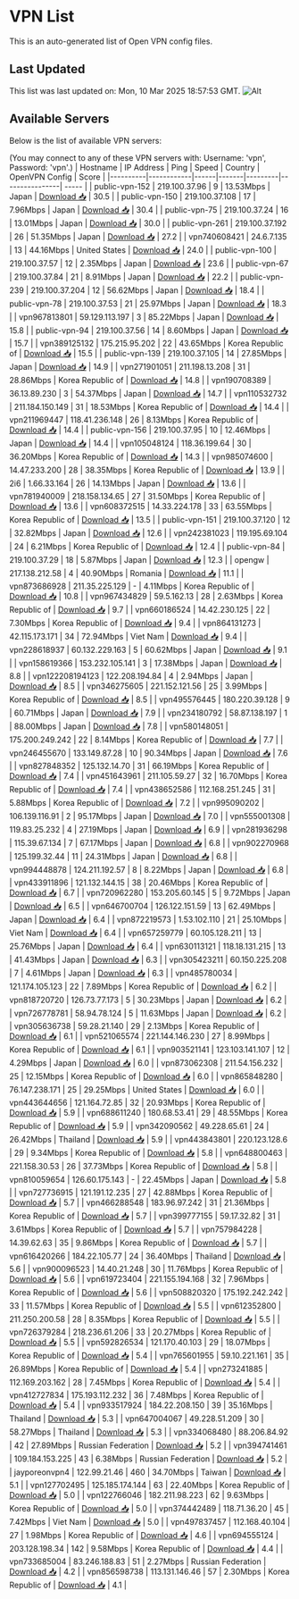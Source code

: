 # VPN List

This is an auto-generated list of Open VPN config files.

## Last Updated

This list was last updated on: Mon, 10 Mar 2025 18:57:53 GMT.
![Alt](https://repobeats.axiom.co/api/embed/186b98318ef1479477931607c1ad7d823f12451f.svg "Repobeats analytics image")

## Available Servers

Below is the list of available VPN servers:

(You may connect to any of these VPN servers with: Username: 'vpn', Password: 'vpn'.)
| Hostname | IP Address | Ping | Speed | Country | OpenVPN Config | Score |
|----------|------------|------|-------|---------|----------------| ----- |
| public-vpn-152 | 219.100.37.96 | 9 | 13.53Mbps | Japan | [Download 📥](./configs/server_0_JP.ovpn) | 30.5 |
| public-vpn-150 | 219.100.37.108 | 17 | 7.96Mbps | Japan | [Download 📥](./configs/server_1_JP.ovpn) | 30.4 |
| public-vpn-75 | 219.100.37.24 | 16 | 13.01Mbps | Japan | [Download 📥](./configs/server_2_JP.ovpn) | 30.0 |
| public-vpn-261 | 219.100.37.192 | 26 | 51.35Mbps | Japan | [Download 📥](./configs/server_3_JP.ovpn) | 27.2 |
| vpn740608421 | 24.6.7.135 | 13 | 44.16Mbps | United States | [Download 📥](./configs/server_4_US.ovpn) | 24.0 |
| public-vpn-100 | 219.100.37.57 | 12 | 2.35Mbps | Japan | [Download 📥](./configs/server_5_JP.ovpn) | 23.6 |
| public-vpn-67 | 219.100.37.84 | 21 | 8.91Mbps | Japan | [Download 📥](./configs/server_6_JP.ovpn) | 22.2 |
| public-vpn-239 | 219.100.37.204 | 12 | 56.62Mbps | Japan | [Download 📥](./configs/server_7_JP.ovpn) | 18.4 |
| public-vpn-78 | 219.100.37.53 | 21 | 25.97Mbps | Japan | [Download 📥](./configs/server_8_JP.ovpn) | 18.3 |
| vpn967813801 | 59.129.113.197 | 3 | 85.22Mbps | Japan | [Download 📥](./configs/server_9_JP.ovpn) | 15.8 |
| public-vpn-94 | 219.100.37.56 | 14 | 8.60Mbps | Japan | [Download 📥](./configs/server_10_JP.ovpn) | 15.7 |
| vpn389125132 | 175.215.95.202 | 22 | 43.65Mbps | Korea Republic of | [Download 📥](./configs/server_11_KR.ovpn) | 15.5 |
| public-vpn-139 | 219.100.37.105 | 14 | 27.85Mbps | Japan | [Download 📥](./configs/server_12_JP.ovpn) | 14.9 |
| vpn271901051 | 211.198.13.208 | 31 | 28.86Mbps | Korea Republic of | [Download 📥](./configs/server_13_KR.ovpn) | 14.8 |
| vpn190708389 | 36.13.89.230 | 3 | 54.37Mbps | Japan | [Download 📥](./configs/server_14_JP.ovpn) | 14.7 |
| vpn110532732 | 211.184.150.149 | 31 | 18.53Mbps | Korea Republic of | [Download 📥](./configs/server_15_KR.ovpn) | 14.4 |
| vpn211969447 | 118.41.236.148 | 26 | 8.13Mbps | Korea Republic of | [Download 📥](./configs/server_16_KR.ovpn) | 14.4 |
| public-vpn-156 | 219.100.37.95 | 10 | 12.46Mbps | Japan | [Download 📥](./configs/server_17_JP.ovpn) | 14.4 |
| vpn105048124 | 118.36.199.64 | 30 | 36.20Mbps | Korea Republic of | [Download 📥](./configs/server_18_KR.ovpn) | 14.3 |
| vpn985074600 | 14.47.233.200 | 28 | 38.35Mbps | Korea Republic of | [Download 📥](./configs/server_19_KR.ovpn) | 13.9 |
| 2i6 | 1.66.33.164 | 26 | 14.13Mbps | Japan | [Download 📥](./configs/server_20_JP.ovpn) | 13.6 |
| vpn781940009 | 218.158.134.65 | 27 | 31.50Mbps | Korea Republic of | [Download 📥](./configs/server_21_KR.ovpn) | 13.6 |
| vpn608372515 | 14.33.224.178 | 33 | 63.55Mbps | Korea Republic of | [Download 📥](./configs/server_22_KR.ovpn) | 13.5 |
| public-vpn-151 | 219.100.37.120 | 12 | 32.82Mbps | Japan | [Download 📥](./configs/server_23_JP.ovpn) | 12.6 |
| vpn242381023 | 119.195.69.104 | 24 | 6.21Mbps | Korea Republic of | [Download 📥](./configs/server_24_KR.ovpn) | 12.4 |
| public-vpn-84 | 219.100.37.29 | 18 | 5.87Mbps | Japan | [Download 📥](./configs/server_25_JP.ovpn) | 12.3 |
| opengw | 217.138.212.58 | 4 | 40.90Mbps | Romania | [Download 📥](./configs/server_26_RO.ovpn) | 11.1 |
| vpn873686928 | 211.35.225.129 | - | 4.11Mbps | Korea Republic of | [Download 📥](./configs/server_27_KR.ovpn) | 10.8 |
| vpn967434829 | 59.5.162.13 | 28 | 2.63Mbps | Korea Republic of | [Download 📥](./configs/server_28_KR.ovpn) | 9.7 |
| vpn660186524 | 14.42.230.125 | 22 | 7.30Mbps | Korea Republic of | [Download 📥](./configs/server_29_KR.ovpn) | 9.4 |
| vpn864131273 | 42.115.173.171 | 34 | 72.94Mbps | Viet Nam | [Download 📥](./configs/server_30_VN.ovpn) | 9.4 |
| vpn228618937 | 60.132.229.163 | 5 | 60.62Mbps | Japan | [Download 📥](./configs/server_31_JP.ovpn) | 9.1 |
| vpn158619366 | 153.232.105.141 | 3 | 17.38Mbps | Japan | [Download 📥](./configs/server_32_JP.ovpn) | 8.8 |
| vpn122208194123 | 122.208.194.84 | 4 | 2.94Mbps | Japan | [Download 📥](./configs/server_33_JP.ovpn) | 8.5 |
| vpn346275605 | 221.152.121.56 | 25 | 3.99Mbps | Korea Republic of | [Download 📥](./configs/server_34_KR.ovpn) | 8.5 |
| vpn495576445 | 180.220.39.128 | 9 | 60.71Mbps | Japan | [Download 📥](./configs/server_35_JP.ovpn) | 7.9 |
| vpn234180792 | 58.87.138.197 | 1 | 88.00Mbps | Japan | [Download 📥](./configs/server_36_JP.ovpn) | 7.8 |
| vpn580148051 | 175.200.249.242 | 22 | 8.14Mbps | Korea Republic of | [Download 📥](./configs/server_37_KR.ovpn) | 7.7 |
| vpn246455670 | 133.149.87.28 | 10 | 90.34Mbps | Japan | [Download 📥](./configs/server_38_JP.ovpn) | 7.6 |
| vpn827848352 | 125.132.14.70 | 31 | 66.19Mbps | Korea Republic of | [Download 📥](./configs/server_39_KR.ovpn) | 7.4 |
| vpn451643961 | 211.105.59.27 | 32 | 16.70Mbps | Korea Republic of | [Download 📥](./configs/server_40_KR.ovpn) | 7.4 |
| vpn438652586 | 112.168.251.245 | 31 | 5.88Mbps | Korea Republic of | [Download 📥](./configs/server_41_KR.ovpn) | 7.2 |
| vpn995090202 | 106.139.116.91 | 2 | 95.17Mbps | Japan | [Download 📥](./configs/server_42_JP.ovpn) | 7.0 |
| vpn555001308 | 119.83.25.232 | 4 | 27.19Mbps | Japan | [Download 📥](./configs/server_43_JP.ovpn) | 6.9 |
| vpn281936298 | 115.39.67.134 | 7 | 67.17Mbps | Japan | [Download 📥](./configs/server_44_JP.ovpn) | 6.8 |
| vpn902270968 | 125.199.32.44 | 11 | 24.31Mbps | Japan | [Download 📥](./configs/server_45_JP.ovpn) | 6.8 |
| vpn994448878 | 124.211.192.57 | 8 | 8.22Mbps | Japan | [Download 📥](./configs/server_46_JP.ovpn) | 6.8 |
| vpn433911896 | 121.132.144.15 | 38 | 20.46Mbps | Korea Republic of | [Download 📥](./configs/server_47_KR.ovpn) | 6.7 |
| vpn720962280 | 153.205.60.145 | 5 | 9.72Mbps | Japan | [Download 📥](./configs/server_48_JP.ovpn) | 6.5 |
| vpn646700704 | 126.122.151.59 | 13 | 62.49Mbps | Japan | [Download 📥](./configs/server_49_JP.ovpn) | 6.4 |
| vpn872219573 | 1.53.102.110 | 21 | 25.10Mbps | Viet Nam | [Download 📥](./configs/server_50_VN.ovpn) | 6.4 |
| vpn657259779 | 60.105.128.211 | 13 | 25.76Mbps | Japan | [Download 📥](./configs/server_51_JP.ovpn) | 6.4 |
| vpn630113121 | 118.18.131.215 | 13 | 41.43Mbps | Japan | [Download 📥](./configs/server_52_JP.ovpn) | 6.3 |
| vpn305423211 | 60.150.225.208 | 7 | 4.61Mbps | Japan | [Download 📥](./configs/server_53_JP.ovpn) | 6.3 |
| vpn485780034 | 121.174.105.123 | 22 | 7.89Mbps | Korea Republic of | [Download 📥](./configs/server_54_KR.ovpn) | 6.2 |
| vpn818720720 | 126.73.77.173 | 5 | 30.23Mbps | Japan | [Download 📥](./configs/server_55_JP.ovpn) | 6.2 |
| vpn726778781 | 58.94.78.124 | 5 | 11.63Mbps | Japan | [Download 📥](./configs/server_56_JP.ovpn) | 6.2 |
| vpn305636738 | 59.28.21.140 | 29 | 2.13Mbps | Korea Republic of | [Download 📥](./configs/server_57_KR.ovpn) | 6.1 |
| vpn521065574 | 221.144.146.230 | 27 | 8.99Mbps | Korea Republic of | [Download 📥](./configs/server_58_KR.ovpn) | 6.1 |
| vpn903521141 | 123.103.141.107 | 12 | 4.29Mbps | Japan | [Download 📥](./configs/server_59_JP.ovpn) | 6.0 |
| vpn873062308 | 211.54.156.232 | 25 | 12.15Mbps | Korea Republic of | [Download 📥](./configs/server_60_KR.ovpn) | 6.0 |
| vpn865848280 | 76.147.238.171 | 25 | 29.25Mbps | United States | [Download 📥](./configs/server_61_US.ovpn) | 6.0 |
| vpn443644656 | 121.164.72.85 | 32 | 20.93Mbps | Korea Republic of | [Download 📥](./configs/server_62_KR.ovpn) | 5.9 |
| vpn688611240 | 180.68.53.41 | 29 | 48.55Mbps | Korea Republic of | [Download 📥](./configs/server_63_KR.ovpn) | 5.9 |
| vpn342090562 | 49.228.65.61 | 24 | 26.42Mbps | Thailand | [Download 📥](./configs/server_64_TH.ovpn) | 5.9 |
| vpn443843801 | 220.123.128.6 | 29 | 9.34Mbps | Korea Republic of | [Download 📥](./configs/server_65_KR.ovpn) | 5.8 |
| vpn648800463 | 221.158.30.53 | 26 | 37.73Mbps | Korea Republic of | [Download 📥](./configs/server_66_KR.ovpn) | 5.8 |
| vpn810059654 | 126.60.175.143 | - | 22.45Mbps | Japan | [Download 📥](./configs/server_67_JP.ovpn) | 5.8 |
| vpn727736915 | 121.191.12.235 | 27 | 42.88Mbps | Korea Republic of | [Download 📥](./configs/server_68_KR.ovpn) | 5.7 |
| vpn466288548 | 183.96.97.242 | 31 | 21.36Mbps | Korea Republic of | [Download 📥](./configs/server_69_KR.ovpn) | 5.7 |
| vpn399777155 | 59.17.32.82 | 31 | 3.61Mbps | Korea Republic of | [Download 📥](./configs/server_70_KR.ovpn) | 5.7 |
| vpn757984228 | 14.39.62.63 | 35 | 9.86Mbps | Korea Republic of | [Download 📥](./configs/server_71_KR.ovpn) | 5.7 |
| vpn616420266 | 184.22.105.77 | 24 | 36.40Mbps | Thailand | [Download 📥](./configs/server_72_TH.ovpn) | 5.6 |
| vpn900096523 | 14.40.21.248 | 30 | 11.76Mbps | Korea Republic of | [Download 📥](./configs/server_73_KR.ovpn) | 5.6 |
| vpn619723404 | 221.155.194.168 | 32 | 7.96Mbps | Korea Republic of | [Download 📥](./configs/server_74_KR.ovpn) | 5.6 |
| vpn508820320 | 175.192.242.242 | 33 | 11.57Mbps | Korea Republic of | [Download 📥](./configs/server_75_KR.ovpn) | 5.5 |
| vpn612352800 | 211.250.200.58 | 28 | 8.35Mbps | Korea Republic of | [Download 📥](./configs/server_76_KR.ovpn) | 5.5 |
| vpn726379284 | 218.236.61.206 | 33 | 20.27Mbps | Korea Republic of | [Download 📥](./configs/server_77_KR.ovpn) | 5.5 |
| vpn592826534 | 121.170.40.103 | 29 | 18.07Mbps | Korea Republic of | [Download 📥](./configs/server_78_KR.ovpn) | 5.4 |
| vpn765601955 | 59.10.221.161 | 35 | 26.89Mbps | Korea Republic of | [Download 📥](./configs/server_79_KR.ovpn) | 5.4 |
| vpn273241885 | 112.169.203.162 | 28 | 7.45Mbps | Korea Republic of | [Download 📥](./configs/server_80_KR.ovpn) | 5.4 |
| vpn412727834 | 175.193.112.232 | 36 | 7.48Mbps | Korea Republic of | [Download 📥](./configs/server_81_KR.ovpn) | 5.4 |
| vpn933517924 | 184.22.208.150 | 39 | 35.16Mbps | Thailand | [Download 📥](./configs/server_82_TH.ovpn) | 5.3 |
| vpn647004067 | 49.228.51.209 | 30 | 58.27Mbps | Thailand | [Download 📥](./configs/server_83_TH.ovpn) | 5.3 |
| vpn334068480 | 88.206.84.92 | 42 | 27.89Mbps | Russian Federation | [Download 📥](./configs/server_84_RU.ovpn) | 5.2 |
| vpn394741461 | 109.184.153.225 | 43 | 6.38Mbps | Russian Federation | [Download 📥](./configs/server_85_RU.ovpn) | 5.2 |
| jayporeonvpn4 | 122.99.21.46 | 460 | 34.70Mbps | Taiwan | [Download 📥](./configs/server_86_TW.ovpn) | 5.1 |
| vpn127702495 | 125.185.174.144 | 63 | 22.40Mbps | Korea Republic of | [Download 📥](./configs/server_87_KR.ovpn) | 5.0 |
| vpn122766046 | 182.211.98.223 | 62 | 9.63Mbps | Korea Republic of | [Download 📥](./configs/server_88_KR.ovpn) | 5.0 |
| vpn374442489 | 118.71.36.20 | 45 | 7.42Mbps | Viet Nam | [Download 📥](./configs/server_89_VN.ovpn) | 5.0 |
| vpn497837457 | 112.168.40.104 | 27 | 1.98Mbps | Korea Republic of | [Download 📥](./configs/server_90_KR.ovpn) | 4.6 |
| vpn694555124 | 203.128.198.34 | 142 | 9.58Mbps | Korea Republic of | [Download 📥](./configs/server_91_KR.ovpn) | 4.4 |
| vpn733685004 | 83.246.188.83 | 51 | 2.27Mbps | Russian Federation | [Download 📥](./configs/server_92_RU.ovpn) | 4.2 |
| vpn856598738 | 113.131.146.46 | 57 | 2.30Mbps | Korea Republic of | [Download 📥](./configs/server_93_KR.ovpn) | 4.1 |

